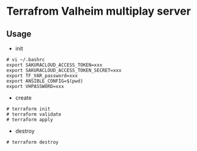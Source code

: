 # Terrafrom Valheim multiplay server

## Usage
- init
```
# vi ~/.bashrc
export SAKURACLOUD_ACCESS_TOKEN=xxx
export SAKURACLOUD_ACCESS_TOKEN_SECRET=xxx
export TF_VAR_password=xxx
export ANSIBLE_CONFIG=$(pwd)
export VHPASSWORD=xxx
```

- create
```
# terraform init
# terraform validate
# terraform apply
```

- destroy
```
# terraform destroy
```